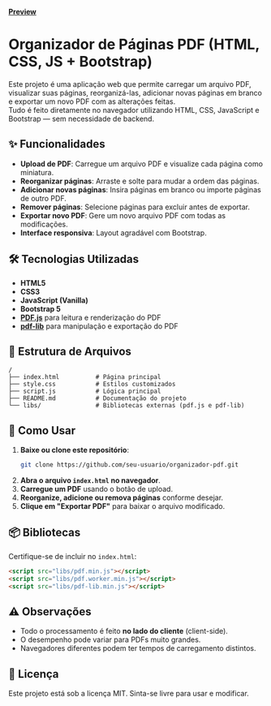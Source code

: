 **[Preview](https://danvneitzel.github.io/Organizador_de_Paginas_PDF/)**

# Organizador de Páginas PDF (HTML, CSS, JS + Bootstrap)

Este projeto é uma aplicação web que permite carregar um arquivo PDF, visualizar suas páginas, reorganizá-las, adicionar novas páginas em branco e exportar um novo PDF com as alterações feitas.  
Tudo é feito diretamente no navegador utilizando HTML, CSS, JavaScript e Bootstrap — sem necessidade de backend.

## ✨ Funcionalidades
- **Upload de PDF**: Carregue um arquivo PDF e visualize cada página como miniatura.
- **Reorganizar páginas**: Arraste e solte para mudar a ordem das páginas.
- **Adicionar novas páginas**: Insira páginas em branco ou importe páginas de outro PDF.
- **Remover páginas**: Selecione páginas para excluir antes de exportar.
- **Exportar novo PDF**: Gere um novo arquivo PDF com todas as modificações.
- **Interface responsiva**: Layout agradável com Bootstrap.

## 🛠 Tecnologias Utilizadas
- **HTML5**
- **CSS3**
- **JavaScript (Vanilla)**
- **Bootstrap 5**
- **[PDF.js](https://mozilla.github.io/pdf.js/)** para leitura e renderização do PDF
- **[pdf-lib](https://pdf-lib.js.org/)** para manipulação e exportação do PDF

## 📂 Estrutura de Arquivos
```
/
├── index.html          # Página principal
├── style.css           # Estilos customizados
├── script.js           # Lógica principal
├── README.md           # Documentação do projeto
└── libs/               # Bibliotecas externas (pdf.js e pdf-lib)
```

## 🚀 Como Usar
1. **Baixe ou clone este repositório**:
   ```bash
   git clone https://github.com/seu-usuario/organizador-pdf.git
   ```
2. **Abra o arquivo `index.html` no navegador**.
3. **Carregue um PDF** usando o botão de upload.
4. **Reorganize, adicione ou remova páginas** conforme desejar.
5. **Clique em "Exportar PDF"** para baixar o arquivo modificado.

## 📦 Bibliotecas
Certifique-se de incluir no `index.html`:
```html
<script src="libs/pdf.min.js"></script>
<script src="libs/pdf.worker.min.js"></script>
<script src="libs/pdf-lib.min.js"></script>
```

## ⚠️ Observações
- Todo o processamento é feito **no lado do cliente** (client-side).
- O desempenho pode variar para PDFs muito grandes.
- Navegadores diferentes podem ter tempos de carregamento distintos.

## 📜 Licença
Este projeto está sob a licença MIT. Sinta-se livre para usar e modificar.

